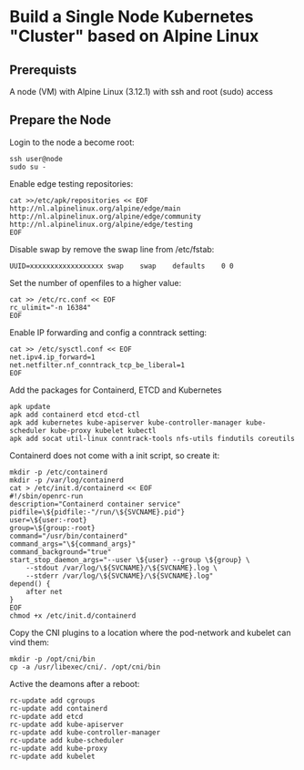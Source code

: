 # Build a Single Node Kubernetes "Cluster" based on Alpine Linux

## Prerequists

A node (VM) with Alpine Linux (3.12.1) with ssh and root (sudo) access

## Prepare the Node

Login to the node a become root:
```
ssh user@node
sudo su -
```
Enable edge testing repositories:
```
cat >>/etc/apk/repositories << EOF
http://nl.alpinelinux.org/alpine/edge/main
http://nl.alpinelinux.org/alpine/edge/community
http://nl.alpinelinux.org/alpine/edge/testing
EOF
```
Disable swap by remove the swap line from /etc/fstab:
```
UUID=xxxxxxxxxxxxxxxxxx	swap	swap	defaults	0 0
```
Set the number of openfiles to a higher value:
```
cat >> /etc/rc.conf << EOF
rc_ulimit="-n 16384" 
EOF
```
Enable IP forwarding and config a conntrack setting:
```
cat >> /etc/sysctl.conf << EOF
net.ipv4.ip_forward=1
net.netfilter.nf_conntrack_tcp_be_liberal=1
EOF
```
Add the packages for Containerd, ETCD and Kubernetes
```
apk update
apk add containerd etcd etcd-ctl
apk add kubernetes kube-apiserver kube-controller-manager kube-scheduler kube-proxy kubelet kubectl
apk add socat util-linux conntrack-tools nfs-utils findutils coreutils
```
Containerd does not come with a init script, so create it:
```
mkdir -p /etc/containerd
mkdir -p /var/log/containerd
cat > /etc/init.d/containerd << EOF
#!/sbin/openrc-run
description="Containerd container service"
pidfile=\${pidfile:-"/run/\${SVCNAME}.pid"}
user=\${user:-root}
group=\${group:-root}
command="/usr/bin/containerd"
command_args="\${command_args}"
command_background="true"
start_stop_daemon_args="--user \${user} --group \${group} \
	--stdout /var/log/\${SVCNAME}/\${SVCNAME}.log \
	--stderr /var/log/\${SVCNAME}/\${SVCNAME}.log"
depend() {
	after net
}
EOF
chmod +x /etc/init.d/containerd
```
Copy the CNI plugins to a location where the pod-network and kubelet can vind them:
```
mkdir -p /opt/cni/bin
cp -a /usr/libexec/cni/. /opt/cni/bin
```
Active the deamons after a reboot:
```
rc-update add cgroups
rc-update add containerd
rc-update add etcd
rc-update add kube-apiserver 
rc-update add kube-controller-manager 
rc-update add kube-scheduler
rc-update add kube-proxy 
rc-update add kubelet
```
